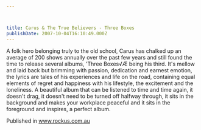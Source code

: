 ```yaml
---



title: Carus & The True Believers - Three Boxes
publishDate: 2007-10-04T16:10:49.000Z
---
```

A folk hero belonging truly to the old school, Carus has chalked up an average of 200 shows annually over the past few years and still found the time to release several albums, 'Three Boxes√Æ being his third. It's mellow and laid back but brimming with passion, dedication and earnest emotion, the lyrics are tales of his experiences and life on the road, containing equal elements of regret and happiness with his lifestyle, the excitement and the loneliness. A beautiful album that can be listened to time and time again, it doesn't drag, it doesn't need to be turned off halfway through, it sits in the background and makes your workplace peaceful and it sits in the foreground and inspires, a perfect album.


Published in www.rockus.com.au
